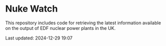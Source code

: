 # Nuke Watch

This repository includes code for retrieving the latest information available on the output of EDF nuclear power plants in the UK.

Last updated: 2024-12-29 19:07